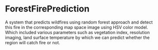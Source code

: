 # ForestFirePrediction
A system that predicts wildfires using random forest approach and detect this fire in the corresponding map space image using HSV color model. Which included various parameters such as vegetation index, resolution imaging, land surface temperature by which we can predict whether the region will catch fire or not.
